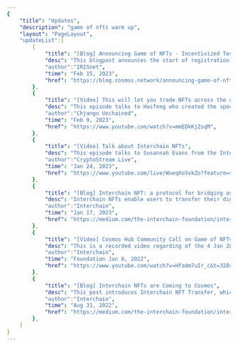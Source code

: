 ```yaml
---
{
    "title": "Updates",
    "description": "game of nfts warm up",
    "layout": "PageLayout",
    "updateList":[
        {
            "title": "[Blog] Announcing Game of NFTs - Incentivized Testnet is Open for Registration!",
            "desc": "This blogpost announces the start of registration for GoN phase 1 incentivized testing, and provides an overall introduction to this event.",
            "author":"IRISnet",
            "time": "Feb 15, 2023",
            "href": "https://blog.cosmos.network/announcing-game-of-nfts-phase-1-incentivized-testnet-is-open-for-registration-44091b05520e",
        },
        {
            "title": "[Video] This will let you trade NFTs across the cosmos network",
            "desc": "This episode talks to Haifeng who created the spec, discussing its implication for Cosmos Appchains and the Interchain ecosystem, sharing updates about the new incentivized testnet and hackathon, the Game of NFTs.",
            "author":"Chjango Unchained",
            "time": "Feb 9, 2023",
            "href": "https://www.youtube.com/watch?v=mmEDkKjZsqM",
        },
        {
            "title": "[Video] Talk about Interchain NFTs",
            "desc": "This episode talks to Susannah Evans from the Interchain Foundation, discussing Cosmos NFTs, interoperability, Interchain NFTs and other topics.",
            "author":"CryptoStream Live",
            "time": "Jan 24, 2023",
            "href": "https://www.youtube.com/live/WueqXoSvkZo?feature=share",
        },
        {
            "title": "[Blog] Interchain NFT: a protocol for bridging assets between chains",
            "desc": "Interchain NFTs enable users to transfer their digital assets across previously fragmented networks, providing the flexibility to choose which chains their NFTs use. No longer beholden to a single chain, users can leverage the unique capabilities and communities of different chains, platforms and apps.",
            "author":"Interchain",
            "time": "Jan 17, 2023",
            "href": "https://medium.com/the-interchain-foundation/interchain-nft-a-protocol-for-bridging-assets-between-chains-9473cd47cba7",
        },
        {
            "title": "[Video] Cosmos Hub Community Call on Game of NFTs",
            "desc": "This is a recorded video regarding of the 4 Jan 2023 Cosmos Hub community call, hosted on Twitter: Game of NFTs - a event for Interchain NFTs.",
            "author":"Interchain",
            "time": "Foundation Jan 6, 2022",
            "href": "https://www.youtube.com/watch?v=Hfadm7uIr_c&t=328s",
        },
        {
            "title": "[Blog] Interchain NFTs are Coming to Cosmos",
            "desc": "This post introduces Interchain NFT Transfer, which brings NFT capability into Cosmos, facilitates interoperability and expands the capabilities of IBC, the Inter-Blockchain Communication protocol.",
            "author":"Interchain",
            "time": "Aug 31, 2022",
            "href": "https://medium.com/the-interchain-foundation/interchain-nfts-are-coming-to-cosmos-e01e3abe3d37",
        },
    ]
}
---
```

